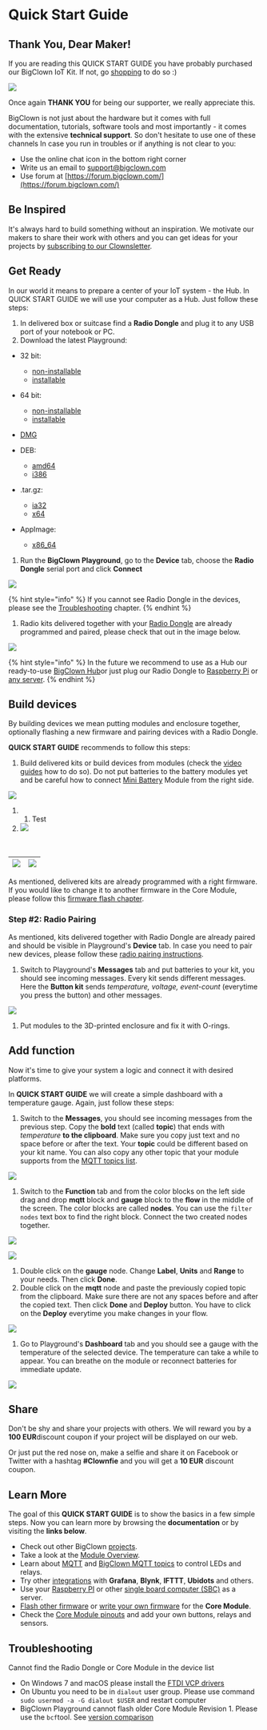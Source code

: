 # Quick Start Guide

## Thank You, Dear Maker!

If you are reading this QUICK START GUIDE you have probably purchased our BigClown IoT Kit. If not, go [shopping](https://shop.bigclown.com/) to do so :\)

![](../.gitbook/assets/_basics_quick-starter-kit.png)

Once again **THANK YOU** for being our supporter, we really appreciate this.

BigClown is not just about the hardware but it comes with full documentation, tutorials, software tools and most importantly - it comes with the extensive **technical support**. So don't hesitate to use one of these channels In case you run in troubles or if anything is not clear to you:

* Use the online chat icon in the bottom right corner
* Write us an email to [support@bigclown.com](mailto:support@bigclown.com)
* Use forum at [https://forum.bigclown.com/](https://forum.bigclown.com/)

## Be Inspired

It's always hard to build something without an inspiration. We motivate our makers to share their work with others and you can get ideas for your projects by [subscribing to our Clownsletter](http://eepurl.com/drGLGf).

## Get Ready

In our world it means to prepare a center of your IoT system - the Hub. In QUICK START GUIDE we will use your computer as a Hub. Just follow these steps:

1. In delivered box or suitcase find a **Radio Dongle** and plug it to any USB port of your notebook or PC.
2. Download the latest Playground:

* 32 bit:
  * [non-installable](https://github.com/bigclownlabs/bch-playground/releases/download/v0.11.0/bigclown-playground-0.11.0-windows-32bit.exe)
  * [installable](https://github.com/bigclownlabs/bch-playground/releases/download/v0.11.0/bigclown-playground-0.11.0-win-setup-32bit.exe)
* 64 bit:
  * [non-installable](https://github.com/bigclownlabs/bch-playground/releases/download/v0.11.0/bigclown-playground-0.11.0-windows-64bit.exe)
  * [installable](https://github.com/bigclownlabs/bch-playground/releases/download/v0.11.0/bigclown-playground-0.11.0-win-setup-64bit.exe)



* [DMG](https://github.com/bigclownlabs/bch-playground/releases/download/v0.11.0/bigclown-playground-0.11.0-macos.dmg)



* DEB:
  * [amd64](https://github.com/bigclownlabs/bch-playground/releases/download/v0.10.1/bigclown-playground-0.10.1-linux-amd64.deb)
  * [i386](https://github.com/bigclownlabs/bch-playground/releases/download/v0.10.1/bigclown-playground-0.10.1-linux-i386.deb)
* .tar.gz:
  * [ia32](https://github.com/bigclownlabs/bch-playground/releases/download/v0.10.1/bigclown-playground-0.10.1-linux-ia32.tar.gz)
  * [x64](https://github.com/bigclownlabs/bch-playground/releases/download/v0.10.1/bigclown-playground-0.10.1-linux-x64.tar.gz)
* AppImage:
  * [x86\_64](https://github.com/bigclownlabs/bch-playground/releases/download/v0.10.1/bigclown-playground-0.10.1-linux-x86_64.AppImage)



1. Run the **BigClown Playground**, go to the **Device** tab, choose the **Radio Dongle** serial port and click **Connect**

![](../.gitbook/assets/_basics_quick-start-guide_playground-blocks.png)

{% hint style="info" %}
If you cannot see Radio Dongle in the devices, please see the [Troubleshooting](https://www.bigclown.com/doc/basics/quick-start-guide/#troubleshooting) chapter.
{% endhint %}

1. Radio kits delivered together with your [Radio Dongle](https://shop.bigclown.com/radio-dongle) are already programmed and paired, please check that out in the image below.

![](../.gitbook/assets/_basics_quick-start-guide_playground-devices-connected.png)

{% hint style="info" %}
In the future we recommend to use as a Hub our ready-to-use [BigClown Hub](https://shop.bigclown.com/bigclown-hub)or just plug our Radio Dongle to [Raspberry Pi](https://www.bigclown.com/doc/tutorials/raspberry-pi-installation/) or [any server](https://www.bigclown.com/doc/tutorials/custom-setup-on-raspberry-pi/#setup-on-original-raspbian).
{% endhint %}

## Build devices

By building devices we mean putting modules and enclosure together, optionally flashing a new firmware and pairing devices with a Radio Dongle.

**QUICK START GUIDE** recommends to follow this steps:

1. Build delivered kits or build devices from modules \(check the [video guides](https://www.youtube.com/playlist?list=PLfRfhTxkuiVyc9P1TWw_DnAeh2INXwpFK) how to do so\). Do not put batteries to the battery modules yet and be careful how to connect [Mini Battery](https://shop.bigclown.com/mini-battery-module) Module from the right side.  

![](../.gitbook/assets/_basics_quick-start-guide_mini-battery-module-orientation.png)

1. 1. Test
2. ![](../.gitbook/assets/_basics_quick-start-guide_mini-battery-module-orientation.png)

|  |  |
| :--- | :--- |


|  |  |
| :--- | :--- |


| ![](../.gitbook/assets/_basics_quick-start-guide_mini-battery-module-orientation.png) | ![](../.gitbook/assets/_basics_quick-start-guide_mini-battery-module-orientation.png) |
| :--- | :--- |


As mentioned, delivered kits are already programmed with a right firmware. If you would like to change it to another firmware in the Core Module, please follow this [firmware flash chapter](https://www.bigclown.com/doc/projects/radio-door-sensor/#flash-door-sensor-firmware).

### Step \#2: Radio Pairing

As mentioned, kits delivered together with Radio Dongle are already paired and should be visible in Playground's **Device** tab. In case you need to pair new devices, please follow these [radio pairing instructions](https://www.bigclown.com/doc/projects/radio-door-sensor/#pair-the-radio-door-sensor).

1. Switch to Playground's **Messages** tab and put batteries to your kit, you should see incoming messages. Every kit sends different messages. Here the **Button kit** sends _temperature, voltage, event-count_ \(everytime you press the button\) and other messages.

![](../.gitbook/assets/_basics_quick-start-guide_playground-messages.png)

1. Put modules to the 3D-printed enclosure and fix it with O-rings.

## Add function

Now it's time to give your system a logic and connect it with desired platforms.

In **QUICK START GUIDE** we will create a simple dashboard with a temperature gauge. Again, just follow these steps:

1. Switch to the **Messages**, you should see incoming messages from the previous step. Copy the **bold** text \(called **topic**\) that ends with _temperature_ **to the clipboard**. Make sure you copy just text and no space before or after the text. Your **topic** could be different based on your kit name. You can also copy any other topic that your module supports from the [MQTT topics list](https://www.bigclown.com/doc/interfaces/mqtt-topics/).

![](../.gitbook/assets/_basics_quick-start-guide_playground-messages%20%281%29.png)

1. Switch to the **Function** tab and from the color blocks on the left side drag and drop **mqtt** block and **gauge** block to the **flow** in the middle of the screen. The color blocks are called **nodes**. You can use the `filter nodes` text box to find the right block. Connect the two created nodes together.

![](../.gitbook/assets/_basics_quick-start-guide_playground-blocks%20%281%29.png)

![](../.gitbook/assets/_basics_quick-start-guide_playground-flow.png)

1. Double click on the **gauge** node. Change **Label**, **Units** and **Range** to your needs. Then click **Done**.
2. Double click on the **mqtt** node and paste the previously copied topic from the clipboard. Make sure there are not any spaces before and after the copied text. Then click **Done** and **Deploy** button. You have to click on the **Deploy** everytime you make changes in your flow.

![](../.gitbook/assets/_basics_quick-start-guide_playground-topic.png)

1. Go to Playground's **Dashboard** tab and you should see a gauge with the temperature of the selected device. The temperature can take a while to appear. You can breathe on the module or reconnect batteries for immediate update.

![](../.gitbook/assets/_basics_quick-start-guide_playground-dashboard.png)

## Share

Don't be shy and share your projects with others. We will reward you by a **100 EUR**discount coupon if your project will be displayed on our web.

Or just put the red nose on, make a selfie and share it on Facebook or Twitter with a hashtag **\#Clownfie** and you will get a **10 EUR** discount coupon.

## Learn More   <a id="learn-more"></a>

The goal of this **QUICK START GUIDE** is to show the basics in a few simple steps. Now you can learn more by browsing the **documentation** or by visiting the **links below**.

* Check out other BigClown [projects](https://www.bigclown.com/doc/projects/radio-door-sensor/).
* Take a look at the [Module Overview](https://www.bigclown.com/doc/basics/module-overview/).
* Learn about [MQTT](https://www.bigclown.com/doc/interfaces/mqtt-protocol/) and [BigClown MQTT topics](https://www.bigclown.com/doc/interfaces/mqtt-topics/) to control LEDs and relays.
* Try other [integrations](https://www.bigclown.com/doc/integrations/grafana-for-visualization/) with **Grafana**, **Blynk**, **IFTTT**, **Ubidots** and others.
* Use your [Raspberry PI](https://www.bigclown.com/doc/tutorials/raspberry-pi-installation/) or other [single board computer \(SBC\)](https://www.bigclown.com/doc/tutorials/custom-setup-on-raspberry-pi/#setup-on-original-raspbian) as a server.
* [Flash other firmware](https://www.bigclown.com/doc/projects/radio-door-sensor/#flash-door-sensor-firmware.en.md) or [write your own firmware](https://www.bigclown.com/doc/firmware/basic-overview/) for the **Core Module**.
* Check the [Core Module pinouts](https://www.bigclown.com/doc/hardware/header-pinout/) and add your own buttons, relays and sensors.

## Troubleshooting   <a id="troubleshooting"></a>

Cannot find the Radio Dongle or Core Module in the device list

* On Windows 7 and macOS please install the [FTDI VCP drivers](https://www.ftdichip.com/Drivers/VCP.htm)
* On Ubuntu you need to be in `dialout` user group. Please use command `sudo usermod -a -G dialout $USER` and restart computer
* BigClown Playground cannot flash older Core Module Revision 1. Please use the `bcf`tool. See [version comparison](https://www.bigclown.com/doc/hardware/core-module-1-and-2-comparison/)

